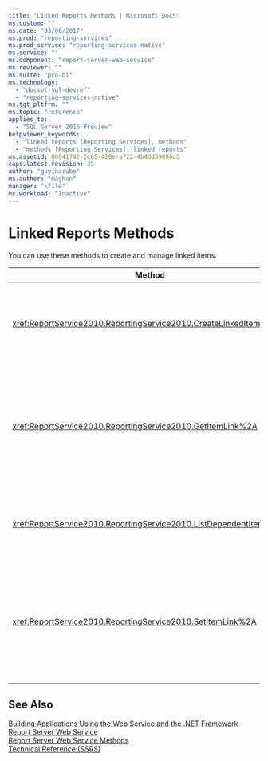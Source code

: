 ```yaml
---
title: "Linked Reports Methods | Microsoft Docs"
ms.custom: ""
ms.date: "03/06/2017"
ms.prod: "reporting-services"
ms.prod_service: "reporting-services-native"
ms.service: ""
ms.component: "report-server-web-service"
ms.reviewer: ""
ms.suite: "pro-bi"
ms.technology: 
  - "docset-sql-devref"
  - "reporting-services-native"
ms.tgt_pltfrm: ""
ms.topic: "reference"
applies_to: 
  - "SQL Server 2016 Preview"
helpviewer_keywords: 
  - "linked reports [Reporting Services], methods"
  - "methods [Reporting Services], linked reports"
ms.assetid: 06941742-2c65-428e-a722-4b4dd59096a5
caps.latest.revision: 35
author: "guyinacube"
ms.author: "maghan"
manager: "kfile"
ms.workload: "Inactive"
---
```

# Linked Reports Methods
  You can use these methods to create and manage linked items.  
  
|Method|Action|  
|------------|------------|  
|<xref:ReportService2010.ReportingService2010.CreateLinkedItem%2A>|Adds a new linked item to the report server database.|  
|<xref:ReportService2010.ReportingService2010.GetItemLink%2A>|Returns the name of the item whose item definition is used for the specified linked item.|  
|<xref:ReportService2010.ReportingService2010.ListDependentItems%2A>|Returns a list of the items that are linked to a specified item.|  
|<xref:ReportService2010.ReportingService2010.SetItemLink%2A>|Specifies the catalog item that is used for the item definition of an existing linked item.|  
  
## See Also  
 [Building Applications Using the Web Service and the .NET Framework](../../../reporting-services/report-server-web-service/net-framework/building-applications-using-the-web-service-and-the-net-framework.md)   
 [Report Server Web Service](../../../reporting-services/report-server-web-service/report-server-web-service.md)   
 [Report Server Web Service Methods](../../../reporting-services/report-server-web-service/methods/report-server-web-service-methods.md)   
 [Technical Reference &#40;SSRS&#41;](../../../reporting-services/technical-reference-ssrs.md)  
  
  

